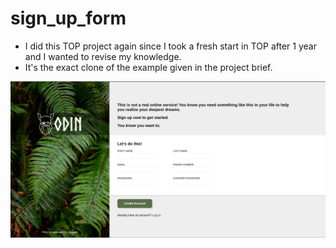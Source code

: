 # sign_up_form

- I did this TOP project again since I took a fresh start in TOP after 1 year and I wanted to revise my knowledge.
- It's the exact clone of the example given in the project brief.

![Project snapshot](./snapshot.png)

